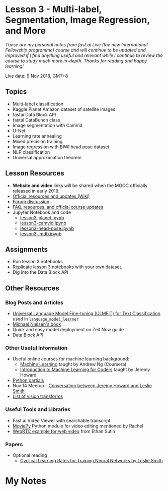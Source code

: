# Lesson 3 - Multi-label, Segmentation, Image Regression, and More

_These are my personal notes from fast.ai Live (the new International Fellowship programme) course and will continue to be updated and improved if I find anything useful and relevant while I continue to review the course to study much more in-depth. Thanks for reading and happy learning!_

Live date: 9 Nov 2018, GMT+8

## Topics

* Multi-label classification
* Kaggle Planet Amazon dataset of satellite images
* fastai Data Block API
* fastai DataBunch class
* Image segmentation with CamVid
* U-Net
* Learning rate annealing
* Mixed precision training
* Image regression with BIWI head pose dataset
* NLP classification
* Universal approximation theorem

## Lesson Resources

* **Website and video** links will be shared when the MOOC officially released in early 2019.
* [Official resources and updates (Wiki)](https://forums.fast.ai/t/lesson-3-official-resources-and-updates/29732)
* [Forum discussion](https://forums.fast.ai/t/lesson-3-chat/29733)
* [FAQ, resources, and official course updates](https://forums.fast.ai/t/faq-resources-and-official-course-updates/27934)
* Jupyter Notebook and code
  * [lesson3-planet.ipynb](https://nbviewer.jupyter.org/github/fastai/course-v3/blob/master/nbs/dl1/lesson3-planet.ipynb)
  * [lesson3-camvid.ipynb](https://nbviewer.jupyter.org/github/fastai/course-v3/blob/master/nbs/dl1/lesson3-camvid.ipynb)
  * [lesson3-head-pose.ipynb](https://nbviewer.jupyter.org/github/fastai/course-v3/blob/master/nbs/dl1/lesson3-head-pose.ipynb)
  * [lesson3-imdb.ipynb](https://nbviewer.jupyter.org/github/fastai/course-v3/blob/master/nbs/dl1/lesson3-imdb.ipynb)

## Assignments

* Run lesson 3 notebooks.
* Replicate lesson 3 notebooks with your own dataset.
* Dig into the Data Block API

## Other Resources

### Blog Posts and Articles

* [Universal Language Model Fine-tuning (ULMFiT) for Text Classification](http://nlp.fast.ai/category/classification.html) used in [`language_model_learner`](https://docs.fast.ai/text.html)
* [Michael Nielsen's book](http://neuralnetworksanddeeplearning.com/)
* Quick and easy model deployment on Zeit Now guide
* [Data Block API](https://docs.fast.ai/data_block.html)

### Other Useful Information

* Useful online courses for machine learning background:
  * [Machine Learning](https://www.coursera.org/learn/machine-learning) taught by Andrew Ng (Coursera)
  * [Introduction to Machine Learning for Coders](https://course.fast.ai/ml) taught by Jeremy Howard
* [Python partials](https://docs.python.org/3/library/functools.html#functools.partial)
* Nov 14 Meetup - [Conversation between Jeremy Howard and Leslie Smith](https://www.meetup.com/sfmachinelearning/events/255566613/)
* [List of vision transforms](https://docs.fast.ai/vision.transform.html#List-of-transforms)

### Useful Tools and Libraries

* Fast.ai Video Viewer with searchable transcript
* [MoviePy](https://zulko.github.io/moviepy) Python module for video editing mentioned by Rachel
* [WebRTC example for web video](https://github.com/etown/dl1/blob/master/face/static/index.html) from Ethan Sutin

### Papers

* Optional reading
  * [Cyclical Learning Rates for Training Neural Networks by Leslie Smith](https://arxiv.org/abs/1506.01186)

# My Notes